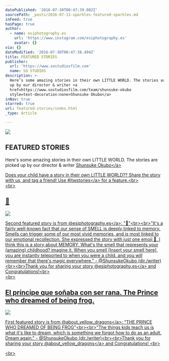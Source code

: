 ```yaml
---
datePublished: '2016-07-30T00:47:39.082Z'
sourcePath: _posts/2016-07-11-sparkles-featured-sparkles.md
inFeed: true
hasPage: true
author:
  - name: esiphotography.es
    url: 'https://www.instagram.com/esiphotography.es'
    avatar: {}
via: {}
dateModified: '2016-07-30T00:47:38.494Z'
title: FEATURED STORIES
publisher:
  url: 'https://www.sostudiosfilm.com'
  name: SO STUDIOS
description: >-
  Here’s some amazing stories in their own LITTLE WORLD. The stories are picked
  up by our director & writer <a
  href=https://www.sostudiosfilm.com/team/shunsuke-okubo
  style=text-decoration:none>Shunsuke Okubo</a>
inNav: true
starred: true
url: featured-stories/index.html
_type: Article

---
```

![   ](https://the-grid-user-content.s3-us-west-2.amazonaws.com/651413e7-3704-4c10-bb59-f311cb2cf5c3.jpg)

## FEATURED STORIES

Here's some amazing stories in their own LITTLE WORLD. The stories are picked up by our director & writer <a href=https://www.sostudiosfilm.com/team/shunsuke-okubo style=text-decoration:none\>Shunsuke Okubo</a\>

Does your child have a story in their own LITTLE WORLD?? Share the story with us, and tag a friend! Use <a href=https://www.instagram.com/explore/tags/itwstories/\>\#itwstories</a\> for a feature.<br\>  
<br\>

## 🌸
![ ](https://s3-us-west-2.amazonaws.com/the-grid-img/p/a0027b45d31882d34d6576906b28776f18c78542.jpg)

Second featured story is from <a href=https://instagram.com/esiphotography.es\>@esiphotography.es</a\>: "🌸"<br\><br\>"It's a fairly well-known fact that our sense of SMELL is deeply linked to memory. Smells can trigger some of our most vivid memories, and is most linked to our emotional recollection. She expressed the story with just one emoji 🌸. I think this is a story about MEMORY. What's the smell that represents your (amazing) childhood? imagine it. When you smell \[Insert your smell here\], you are instantly teleported to when you were a child. and you will remember that there's magic everywhere." - @ShunsukeOkubo (dir./writer) <br\><br\>Thank you for sharing your story <a href=https://instagram.com/esiphotography.es\>@esiphotography.es</a\> and Congratulations!<br\>  
<br\>

## El príncipe que soñaba con ser rana. The Prince who dreamed of being frog.
![    ](https://the-grid-user-content.s3-us-west-2.amazonaws.com/138d4211-7de3-4a7d-be38-62f9af6600e2.jpg)

First featured story is from <a href=https://www.instagram.com/about\_yellow\_dragons\>@about\_yellow\_dragons</a\>: "THE PRINCE WHO DREAMED OF BEING FROG"<br\><br\>"The things kids teach us is what it's like to dream, which is something we forgot how to do as an adult. Dream again." - @ShunsukeOkubo (dir./writer)<br\><br\>Thank you for sharing your story <a href=https://www.instagram.com/about\_yellow\_dragons\>@about\_yellow\_dragons</a\> and Congratulations! <br\>

<br\>